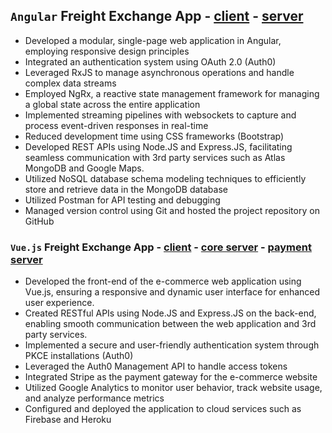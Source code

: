 ## `Angular` Freight Exchange App  - [client](https://github.com/andrei-deeyu/simple-angular-app) - [server](https://github.com/andrei-deeyu/simple-express-app)
* Developed a modular, single-page web application in Angular, employing responsive design principles
* Integrated an authentication system using OAuth 2.0 (Auth0)
* Leveraged RxJS to manage asynchronous operations and handle complex data streams
* Employed NgRx, a reactive state management framework for managing a global state across the entire application
* Implemented streaming pipelines with websockets to capture and process event-driven responses in real-time
* Reduced development time using CSS frameworks (Bootstrap)
* Developed REST APIs using Node.JS and Express.JS, facilitating seamless communication with 3rd party services such as Atlas MongoDB and Google Maps.
* Utilized NoSQL database schema modeling techniques to efficiently store and retrieve data in the MongoDB database
* Utilized Postman for API testing and debugging
* Managed version control using Git and hosted the project repository on GitHub

### `Vue.js` Freight Exchange App - [client](https://github.com/andrei-deeyu/4truckLoad-client) - [core server](https://github.com/andrei-deeyu/4truckLoad-server) - [payment server](https://github.com/andrei-deeyu/4truckLoad-subscription) 
* Developed the front-end of the e-commerce web application using Vue.js, ensuring a responsive and dynamic user interface for enhanced user experience.
* Created RESTful APIs using Node.JS and Express.JS on the back-end, enabling smooth communication between the web application and 3rd party services.
* Implemented a secure and user-friendly authentication system through PKCE installations (Auth0)
* Leveraged the Auth0 Management API to handle access tokens
* Integrated Stripe as the payment gateway for the e-commerce website
* Utilized Google Analytics to monitor user behavior, track website usage, and analyze performance metrics
* Configured and deployed the application to cloud services such as Firebase and Heroku
